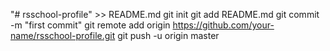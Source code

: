 "# rsschool-profile" >> README.md
git init
git add README.md
git commit -m "first commit"
git remote add origin https://github.com/your-name/rsschool-profile.git
git push -u origin master
